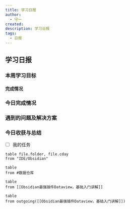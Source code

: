 ```yaml
---
title: 学习日报
author:
  - 守一
created: 
description: 学习日报
tags:
  - 日报
---
```

## 学习日报
### 本周学习目标


#### 完成情况


### 今日完成情况


### 遇到的问题及解决方案


### 今日收获与总结


- [ ] 我的任务


```dataview
table file.folder, file.cday
from "IDE/Obsidian"
```

```dataview
table
from #数据仓库 
```


```dataview
table
from [[Obsidian最强插件Dataview，基础入门讲解]]
```

```dataview
table
from outgoing([[Obsidian最强插件Dataview，基础入门讲解]])
```

